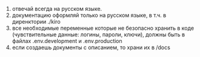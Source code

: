 1. отвечай всегда на русском языке.
2. документацию оформляй только на русском языке, в т.ч. в диренктории ./kiro
3. все необходимые переменные которые не безопасно хранить в коде (чувствительные данные: логины, пароли, ключи), должны быть в файлах .env.development и .env.production
4. если создаешь документы с описанием, то храни их в /docs